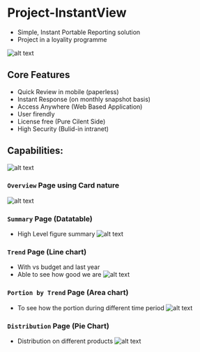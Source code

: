 # Project-InstantView
- Simple, Instant Portable Reporting solution
- Project in a loyality programme

![alt text](https://github.com/danstudiohk/Project-InstantView/blob/master/img/Cover.JPG)

## Core Features
- Quick Review in mobile (paperless) 
- Instant Response (on monthly snapshot basis) 
- Access Anywhere (Web Based Application) 
- User firendly 
- License free (Pure Cilent Side) 
- High Security (Bulid-in intranet) 


## Capabilities:
![alt text](https://github.com/danstudiohk/Project-InstantView/blob/master/img/Capability.JPG)

### `Overview` Page using Card nature
![alt text](https://github.com/danstudiohk/Project-InstantView/blob/master/img/Overview%20Page.JPG)

### `Summary` Page (Datatable)
- High Level figure summary
![alt text](https://github.com/danstudiohk/Project-InstantView/blob/master/img/Datatable.JPG)
### `Trend` Page (Line chart)
- With vs budget and last year 
- Able to see how good we are
![alt text](https://github.com/danstudiohk/Project-InstantView/blob/master/img/Trend.JPG)
### `Portion by Trend` Page (Area chart)
- To see how the portion during different time period
![alt text](https://github.com/danstudiohk/Project-InstantView/blob/master/img/Portion.JPG)
### `Distribution` Page (Pie Chart)
- Distribution on different products
![alt text](https://github.com/danstudiohk/Project-InstantView/blob/master/img/Distribution.JPG)
